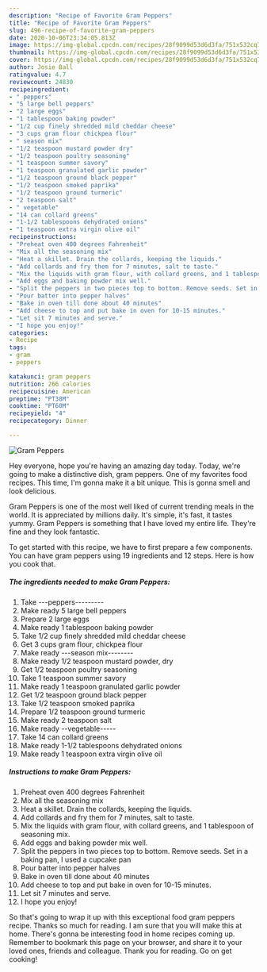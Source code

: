 ```yaml
---
description: "Recipe of Favorite Gram Peppers"
title: "Recipe of Favorite Gram Peppers"
slug: 496-recipe-of-favorite-gram-peppers
date: 2020-10-06T23:34:05.813Z
image: https://img-global.cpcdn.com/recipes/28f9099d53d6d3fa/751x532cq70/gram-peppers-recipe-main-photo.jpg
thumbnail: https://img-global.cpcdn.com/recipes/28f9099d53d6d3fa/751x532cq70/gram-peppers-recipe-main-photo.jpg
cover: https://img-global.cpcdn.com/recipes/28f9099d53d6d3fa/751x532cq70/gram-peppers-recipe-main-photo.jpg
author: Josie Ball
ratingvalue: 4.7
reviewcount: 24830
recipeingredient:
- " peppers"
- "5 large bell peppers"
- "2 large eggs"
- "1 tablespoon baking powder"
- "1/2 cup finely shredded mild cheddar cheese"
- "3 cups gram flour chickpea flour"
- " season mix"
- "1/2 teaspoon mustard powder dry"
- "1/2 teaspoon poultry seasoning"
- "1 teaspoon summer savory"
- "1 teaspoon granulated garlic powder"
- "1/2 teaspoon ground black pepper"
- "1/2 teaspoon smoked paprika"
- "1/2 teaspoon ground turmeric"
- "2 teaspoon salt"
- " vegetable"
- "14 can collard greens"
- "1-1/2 tablespoons dehydrated onions"
- "1 teaspoon extra virgin olive oil"
recipeinstructions:
- "Preheat oven 400 degrees Fahrenheit"
- "Mix all the seasoning mix"
- "Heat a skillet. Drain the collards, keeping the liquids."
- "Add collards and fry them for 7 minutes, salt to taste."
- "Mix the liquids with gram flour, with collard greens, and 1 tablespoon of seasoning mix."
- "Add eggs and baking powder mix well."
- "Split the peppers in two pieces top to bottom. Remove seeds. Set in a baking pan, I used a cupcake pan"
- "Pour batter into pepper halves"
- "Bake in oven till done about 40 minutes"
- "Add cheese to top and put bake in oven for 10-15 minutes."
- "Let sit 7 minutes and serve."
- "I hope you enjoy!"
categories:
- Recipe
tags:
- gram
- peppers

katakunci: gram peppers 
nutrition: 266 calories
recipecuisine: American
preptime: "PT38M"
cooktime: "PT60M"
recipeyield: "4"
recipecategory: Dinner

---
```



![Gram Peppers](https://img-global.cpcdn.com/recipes/28f9099d53d6d3fa/751x532cq70/gram-peppers-recipe-main-photo.jpg)

Hey everyone, hope you're having an amazing day today. Today, we're going to make a distinctive dish, gram peppers. One of my favorites food recipes. This time, I'm gonna make it a bit unique. This is gonna smell and look delicious.

Gram Peppers is one of the most well liked of current trending meals in the world. It is appreciated by millions daily. It's simple, it's fast, it tastes yummy. Gram Peppers is something that I have loved my entire life. They're fine and they look fantastic.




To get started with this recipe, we have to first prepare a few components. You can have gram peppers using 19 ingredients and 12 steps. Here is how you cook that.

<!--inarticleads1-->

##### The ingredients needed to make Gram Peppers:

1. Take  ---peppers---------
1. Make ready 5 large bell peppers
1. Prepare 2 large eggs
1. Make ready 1 tablespoon baking powder
1. Take 1/2 cup finely shredded mild cheddar cheese
1. Get 3 cups gram flour, chickpea flour
1. Make ready  ---season mix--------
1. Make ready 1/2 teaspoon mustard powder, dry
1. Get 1/2 teaspoon poultry seasoning
1. Take 1 teaspoon summer savory
1. Make ready 1 teaspoon granulated garlic powder
1. Get 1/2 teaspoon ground black pepper
1. Take 1/2 teaspoon smoked paprika
1. Prepare 1/2 teaspoon ground turmeric
1. Make ready 2 teaspoon salt
1. Make ready  --vegetable-----
1. Take 14 can collard greens
1. Make ready 1-1/2 tablespoons dehydrated onions
1. Make ready 1 teaspoon extra virgin olive oil




<!--inarticleads2-->

##### Instructions to make Gram Peppers:

1. Preheat oven 400 degrees Fahrenheit
1. Mix all the seasoning mix
1. Heat a skillet. Drain the collards, keeping the liquids.
1. Add collards and fry them for 7 minutes, salt to taste.
1. Mix the liquids with gram flour, with collard greens, and 1 tablespoon of seasoning mix.
1. Add eggs and baking powder mix well.
1. Split the peppers in two pieces top to bottom. Remove seeds. Set in a baking pan, I used a cupcake pan
1. Pour batter into pepper halves
1. Bake in oven till done about 40 minutes
1. Add cheese to top and put bake in oven for 10-15 minutes.
1. Let sit 7 minutes and serve.
1. I hope you enjoy!




So that's going to wrap it up with this exceptional food gram peppers recipe. Thanks so much for reading. I am sure that you will make this at home. There's gonna be interesting food in home recipes coming up. Remember to bookmark this page on your browser, and share it to your loved ones, friends and colleague. Thank you for reading. Go on get cooking!
